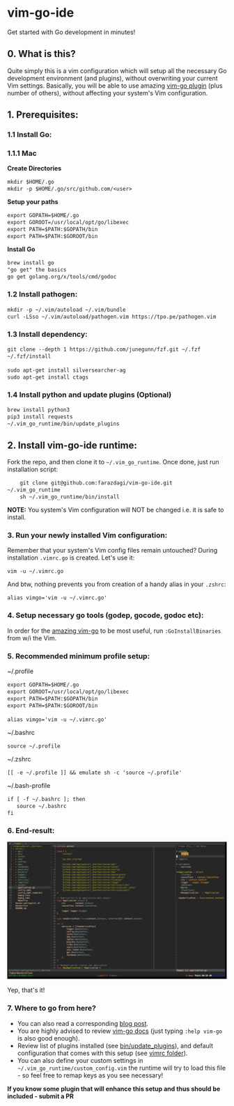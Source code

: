 # vim-go-ide
Get started with Go development in minutes!

## 0. What is this?

Quite simply this is a vim configuration which will setup all the necessary Go development environment (and plugins), without overwriting your current Vim settings. Basically, you will be able to use amazing [vim-go plugin](https://github.com/fatih/vim-go) (plus number of others), without affecting your system's Vim configuration.

## 1. Prerequisites:

### 1.1 Install Go:

### 1.1.1 Mac

**Create Directories**
```
mkdir $HOME/.go
mkdir -p $HOME/.go/src/github.com/<user>
```

**Setup your paths**
```
export GOPATH=$HOME/.go
export GOROOT=/usr/local/opt/go/libexec
export PATH=$PATH:$GOPATH/bin
export PATH=$PATH:$GOROOT/bin
```

**Install Go**
```
brew install go
"go get" the basics
go get golang.org/x/tools/cmd/godoc
```

### 1.2 Install pathogen:

```
mkdir -p ~/.vim/autoload ~/.vim/bundle
curl -LSso ~/.vim/autoload/pathogen.vim https://tpo.pe/pathogen.vim
```

### 1.3 Install dependency:

```
git clone --depth 1 https://github.com/junegunn/fzf.git ~/.fzf
~/.fzf/install

sudo apt-get install silversearcher-ag
sudo apt-get install ctags
```

### 1.4 Install python and update plugins (Optional)

```
brew install python3
pip3 install requests
~/.vim_go_runtime/bin/update_plugins
```


## 2. Install vim-go-ide runtime:

Fork the repo, and then clone it to `~/.vim_go_runtime`. Once done, just run installation script:

```
    git clone git@github.com:farazdagi/vim-go-ide.git ~/.vim_go_runtime
    sh ~/.vim_go_runtime/bin/install
```

**NOTE:** You system's Vim configuration will NOT be changed i.e. it is safe to install.


### 3. Run your newly installed Vim configuration:

Remember that your system's Vim config files remain untouched? During installation `.vimrc.go` is created. Let's use it:

    vim -u ~/.vimrc.go

And btw, nothing prevents you from creation of a handy alias in your `.zshrc`:

    alias vimgo='vim -u ~/.vimrc.go'

### 4. Setup necessary go tools (godep, gocode, godoc etc):

In order for the [amazing vim-go](https://github.com/fatih/vim-go) to be most useful, run `:GoInstallBinaries` from w/i the Vim.

### 5. Recommended minimum profile setup:

~/.profile
```
export GOPATH=$HOME/.go
export GOROOT=/usr/local/opt/go/libexec
export PATH=$PATH:$GOPATH/bin
export PATH=$PATH:$GOROOT/bin

alias vimgo='vim -u ~/.vimrc.go'
```

~/.bashrc
```
source ~/.profile
```

~/.zshrc
```
[[ -e ~/.profile ]] && emulate sh -c 'source ~/.profile'
```

~/.bash-profile
```
if [ -f ~/.bashrc ]; then
   source ~/.bashrc
fi
```

### 6. End-result:

![Screenshot](https://raw.githubusercontent.com/farazdagi/vim-go-ide/master/screenshot.png)

Yep, that's it! 

### 7. Where to go from here?

- You can also read a corresponding [blog post](http://farazdagi.com/blog/2015/vim-as-golang-ide/).
- You are highly advised to review [vim-go docs](https://github.com/fatih/vim-go) (just typing `:help vim-go` is also good enough).
- Review list of plugins installed (see [bin/update_plugins](https://github.com/farazdagi/vim-go-ide/blob/master/bin/update_plugins)), and default configuration that comes with this setup (see [vimrc folder](https://github.com/farazdagi/vim-go-ide/tree/master/vimrc)).
- You can also define your custom settings in `~/.vim_go_runtime/custom_config.vim` the runtime will try to load this file - so feel free to remap keys as you see necessary!

**If you know some plugin that will enhance this setup and thus should be included - submit a PR**
